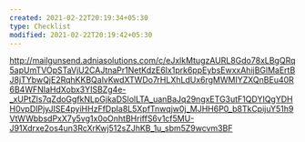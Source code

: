 ```yaml
---
created: 2021-02-22T20:19:34+05:30
type: Checklist
modified: 2021-02-22T20:19:42+05:30
---
```


http://mailgunsend.adniasolutions.com/c/eJxlkMtugzAURL8Gdo78xLBgQRq5apUmTVOpSTaVjU2CAJtnaPr1NetKdzE6Ix1prk6ppEybsEwxxAhijBGlMaErtBJ8jTYbwQjE2RqhKKBQalvKwdXTWDo7rHLXhLdUx6rgMWMIYZXQnBEu40R6B4WFNIaHdXobx3YISBZg4e-_xUPtZls7qZdoGgfkNLpGjkaDSlolLTA_uanBaJq29ngxETG3utF1QDYIQgYDHH0vpDIPjyJISE4pyiHHzFfDpIa8L5XpfTnwqjw0j_MJHH6P0_b8TkCpijuY51h9VtWWbbsdPxX7y5vg1x0oOnhtBHriffS6v1cf5MU-J91Xdrxe2os4un3RcXrKwj512sZJhKB_1u_sbm5Z9wcvm3BF